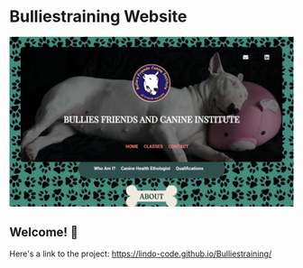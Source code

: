 # Bulliestraining Website

![Design preview of Bulliestraining website](./Images/sitepreview1.jpg)

## Welcome! 👋

Here's a link to the project:
https://lindo-code.github.io/Bulliestraining/